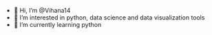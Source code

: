 - 👋 Hi, I’m @Vihana14
- 👀 I’m interested in python, data science and data visualization tools
- 🌱 I’m currently learning python

<!---
Vihana14/Vihana14 is a ✨ special ✨ repository because its `README.md` (this file) appears on your GitHub profile.
You can click the Preview link to take a look at your changes.
--->
